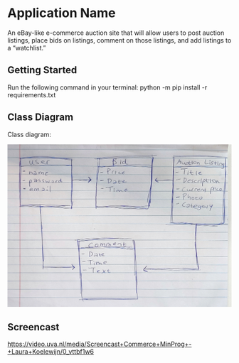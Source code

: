 # Application Name

An eBay-like e-commerce auction site that will allow users to post auction listings, place bids on listings, comment on those listings, and add listings to a “watchlist.”


## Getting Started

Run the following command in your terminal: python -m pip install -r requirements.txt


## Class Diagram

Class diagram:

![Class diagram](/sketches/CLASSDIAGRAM.jpg)

## Screencast

https://video.uva.nl/media/Screencast+Commerce+MinProg+-+Laura+Koelewijn/0_vttbf1w6
